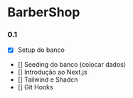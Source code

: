 # BarberShop 

### 0.1

- [x] Setup do banco
- [] Seeding do banco (colocar dados)
- [] Introdução ao Next.js
- [] Tailwind e Shadcn
- [] Git Hooks